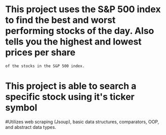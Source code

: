 # This project uses the S&P 500 index to find the best and worst performing stocks of the day. Also tells you the highest and lowest prices per share 
    of the stocks in the S&P 500 index.
# This project is able to search a specific stock using it's ticker symbol
#Utilizes web scraping (Jsoup), basic data structures, comparators, OOP, and abstract data types. 
